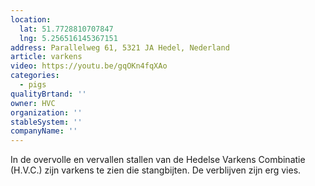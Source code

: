 ```yaml
---
location:
  lat: 51.7728810707847
  lng: 5.256516145367151
address: Parallelweg 61, 5321 JA Hedel, Nederland
article: varkens
video: https://youtu.be/gqOKn4fqXAo
categories:
  - pigs
qualityBrtand: ''
owner: HVC
organization: ''
stableSystem: ''
companyName: ''
---
```

In de overvolle en vervallen stallen van de Hedelse Varkens Combinatie (H.V.C.) zijn varkens te zien die stangbijten. De verblijven zijn erg vies.
